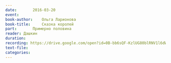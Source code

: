 ```yaml
---
date:		2016-03-20
event:
book-author:	Ольга Ларионова
book-title:		Сказка королей
part:		Примерно половина
reader:	Дашкин
duration:
recording: https://drive.google.com/open?id=0B-bb6sQF-KzlUG80blRNV1l6dWs
text-file:
categories:
---
```

